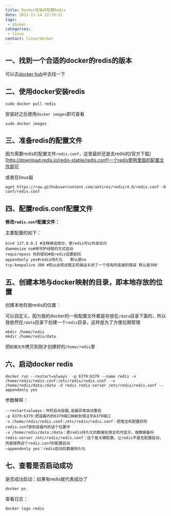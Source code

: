 ```yaml
---
title: Docker安装并配置Redis
date: 2021-11-14 22:33:21
tags: 
 - docker
categories: 
 - linux
contact: linux/docker
---
```


## 一、找到一个合适的docker的redis的版本

可以去[docker hub](https://hub.docker.com/_/redis?tab=tags)中去找一下



## 二、使用docker安装redis

```shell
sudo docker pull redis
```

安装好之后使用`docker images`即可查看

```shell
sudo docker images
```

## 三、准备redis的配置文件

因为需要redis的配置文件`redis.conf`，这里最好还是去redis的[官方下载][http://download.redis.io/redis-stable/redis.conf]一个redis使用里面的配置文件即可

或者在linux敲

```shell
wget https://raw.githubusercontent.com/antirez/redis/4.0/redis.conf -O conf/redis.conf
```



## 四、配置redis.conf配置文件

**修改`redis.conf`配置文件：**

主要配置的如下：

```shell
bind 127.0.0.1 #注释掉这部分，使redis可以外部访问
daemonize no#用守护线程的方式启动
requirepass 你的密码#给redis设置密码
appendonly yes#redis持久化　　默认是no
tcp-keepalive 300 #防止出现远程主机强迫关闭了一个现有的连接的错误 默认是300
```

## 五、创建本地与docker映射的目录，即本地存放的位置

创建本地存放redis的位置：

可以自定义，因为我的docker的一些配置文件都是存放在`/data`目录下面的，所以我依然在`/data`目录下创建一个`redis`目录，这样是为了方便后期管理

```shell
mkdir /home/redis
mkdir /home/redis/data
```

把`配置文件`拷贝到刚才创建好的`/home/redis`里

## 六、启动docker redis

```shell
docker run --restart=always  -p 6379:6379 --name redis -v /home/redis/redis.conf:/etc/redis/redis.conf  -v /home/redis/data:/data -d redis redis-server /etc/redis/redis.conf --appendonly yes
```

参数解释：

```shell
--restart=always：开机启动容器,容器异常自动重启
-p 6379:6379:把容器内的6379端口映射到宿主机6379端口
-v /home/redis/redis.conf:/etc/redis/redis.conf：把宿主机配置好的redis.conf放到容器内的这个位置中
-v /home/redis/data:/data：把redis持久化的数据在宿主机内显示，做数据备份
redis-server /etc/redis/redis.conf：这个是关键配置，让redis不是无配置启动，而是按照这个redis.conf的配置启动
–appendonly yes：redis启动后数据持久化
```

## 七、查看是否启动成功

是否成功启动：如果有redis就代表成功了

```shell
docker ps
```

查看日志：

```shell
docker logs redis
```

